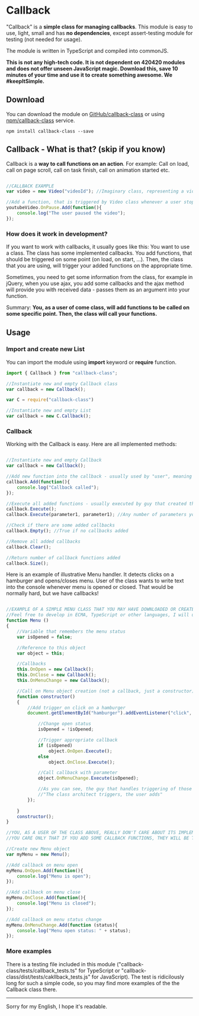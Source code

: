 # Callback

"Callback" is a **simple class for managing callbacks**. This module is easy to use, light, small and has **no dependencies**, except assert-testing module for testing (not needed for usage).

The module is written in TypeScript and compiled into commonJS. 

**This is not any high-tech code. It is not dependent on 420420 modules and does not offer unseen JavaScript magic. Download this, save 10 minutes of your time and use it to create something awesome. We #keepItSimple.**

## Download

You can download the module on [GitHub/callback-class](https://github.com/drozdik-m/callback-class) or using [npm/callback-class](https://www.npmjs.com/package/callback-class) service.

```
npm install callback-class --save
```

## Callback - What is that? (skip if you know)

Callback is a **way to call functions on an action**. For example: Call on load, call on page scroll, call on task finish, call on animation started etc. 


```javascript

//CALLBACK EXAMPLE
var video = new Video("videoId"); //Imaginary class, representing a video on a web page

//Add a function, that is triggered by Video class whenever a user stops the video
youtubeVideo.OnPause.Add(function(){
	console.log("The user paused the video");
});

```

### How does it work in development?

If you want to work with callbacks, it usually goes like this: You want to use a class. The class has some implemented callbacks. You add functions, that should be triggered on some point (on load, on start, ...). Then, the class that you are using, will trigger your added functions on the appropriate time.

Sometimes, you need to get some information from the class, for example in jQuery, when you use ajax, you add some callbacks and the ajax method will provide you with received data - passes them as an argument into your function.

Summary: **You, as a user of come class, will add functions to be called on some specific point. Then, the class will call your functions.**

## Usage

### Import and create new List

You can import the module using __import__ keyword or __require__ function.

```javascript
import { Callback } from "callback-class";

//Instantiate new and empty Callback class
var callback = new Callback();

```

```javascript
var C = require("callback-class")

//Instantiate new and empty List
var callback = new C.Callback();

```

### Callback

Working with the Callback is easy. Here are all implemented methods:

```javascript

//Instantiate new and empty Callback
var callback = new Callback();

//Add new function into the callback - usually used by "user", meaning the programmer that uses a class or some code
callback.Add(function(){
	console.log("Callback called");
});

//Execute all added functions - usually executed by guy that created the "trigger enviroment" or a class
callback.Execute();
callback.Execute(parameter1, parameter1); //Any number of parameters you want ("rest" parameter)

//Check if there are some added callbacks
callback.Empty(); //True if no callbacks added

//Remove all added callbacks
callback.Clear();

//Return number of callback functions added
callback.Size();


```

Here is an example of illustrative Menu handler. It detects clicks on a hamburger and opens/closes menu. User of the class wants to write text into the console whenever menu is opened or closed. That would be normally hard, but we have callbacks!

```javascript

//EXAMPLE OF A SIMPLE MENU CLASS THAT YOU MAY HAVE DOWNLOADED OR CREATED
//Feel free to develop in ECMA, TypeScript or other languages, I will use the simplest JavaScript I know, so the example is as understandable as I can provide for everyone, sorry if it's not good :/
function Menu ()
{
	//Variable that remembers the menu status
	var isOpened = false;

	//Reference to this object
	var object = this;

	//Callbacks
	this.OnOpen = new Callback();
	this.OnClose = new Callback();
	this.OnMenuChange = new Callback();

	//Call on Menu object creation (not a callback, just a constructor)
	function constructor()
	{
		//Add trigger on click on a hamburger
		document.getElementById("hamburger").addEventListener("click", function(){

			//Change open status
			isOpened = !isOpened;

			//Trigger appropriate callback
			if (isOpened)
				object.OnOpen.Execute();
			else
				object.OnClose.Execute();

			//Call callback with parameter
			object.OnMenuChange.Execute(isOpened);

			//As you can see, the guy that handles triggering of those callbacks doesn't add any callback functions. That is the job for user of this class.
			//"The class architect triggers, the user adds"
		}); 
			
	}
	constructor();
}

//YOU, AS A USER OF THE CLASS ABOVE, REALLY DON'T CARE ABOUT ITS IMPLEMENTATION
//YOU CARE ONLY THAT IF YOU ADD SOME CALLBACK FUNCTIONS, THEY WILL BE TRIGGERED CORRECTLY

//Create new Menu object
var myMenu = new Menu();

//Add callback on menu open
myMenu.OnOpen.Add(function(){
	console.log("Menu is open");
});

//Add callback on menu close
myMenu.OnClose.Add(function(){
	console.log("Menu is closed");
});

//Add callback on menu status change
myMenu.OnMenuChange.Add(function (status){
	console.log("Menu open status: " + status);
});


```

### More examples

There is a testing file included in this module ("callback-class/tests/callback_tests.ts" for TypeScript or "callback-class/dist/tests/cakllback_tests.js" for JavaScript). The test is ridicilously long for such a simple code, so you may find more examples of the the Callback class there.

___

Sorry for my English, I hope it's readable.